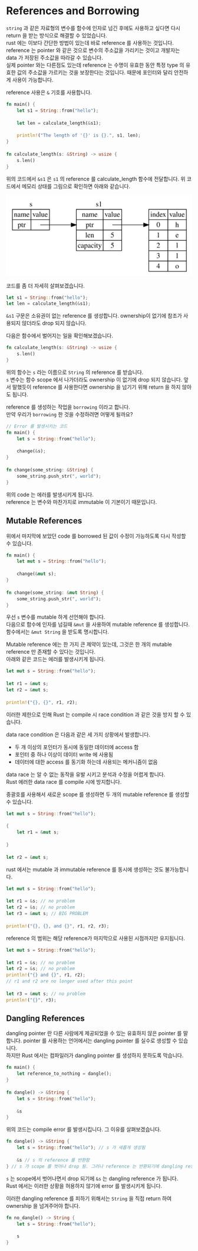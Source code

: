 # References and Borrowing

`string` 과 같은 자료형의 변수를 함수에 인자로 넘긴 후에도 사용하고 싶다면 다시 return 을 받는 방식으로 해결할 수 있었습니다.  
rust 에는 이보다 간단한 방법이 있는데 바로 reference 를 사용하는 것입니다.  
reference 는 pointer 와 같은 것으로 변수의 주소값을 가리키는 것이고 개발자는 data 가 저장된 주소값을 따라갈 수 있습니다.  
실제 pointer 와는 다른점도 있는데 reference 는 수명이 유효한 동안 특정 type 의 유효한 값의 주소값을 가르키는 것을 보장한다는 것입니다. 때문에 포인터와 달리 안전하게 사용이 가능합니다.

reference 사용은 `&` 기호를 사용합니다.

```rust
fn main() {
    let s1 = String::from("hello");

    let len = calculate_length(&s1);

    println!("The length of '{}' is {}.", s1, len);
}

fn calculate_length(s: &String) -> usize {
    s.len()
}
```

위의 코드에서 `&s1` 은 `s1` 의 reference 를 calculate_length 함수에 전달합니다.
위 코드에서 메모리 상태를 그림으로 확인하면 아래와 같습니다.

![reference](./img/trpl04-05.svg)

코드를 좀 더 자세히 살펴보겠습니다.

```rust
let s1 = String::from("hello");
let len = calculate_length(&s1);
```

`&s1` 구문은 소유권이 없는 reference 를 생성합니다. ownership이 없기에 참조가 사용되지 않더라도 drop 되지 않습니다.

다음은 함수에서 벌어지는 일을 확인해보겠습니다.

```rust
fn calculate_length(s: &String) -> usize {
    s.len()
}
```

위의 함수는 `s` 라는 이름으로 `String` 의 reference 를 받습니다.  
`s` 변수는 함수 scope 에서 나가더라도 ownership 이 없기에 drop 되지 않습니다. 
앞서 말했듯이 reference 를 사용한다면 ownership 을 넘기기 위해 return 을 하지 않아도 됩니다.

reference 를 생성하는 작업을 `borrowing` 이라고 합니다.  
만약 우리가 `borrowing` 한 것을 수정하려면 어떻게 될까요?

```rust
// Error 를 발생시키는 코드
fn main() {
    let s = String::from("hello");

    change(&s);
}

fn change(some_string: &String) {
    some_string.push_str(", world");
}
```

위의 code 는 에러를 발생시키게 됩니다.  
reference 는 변수와 마찬가지로 immutable 이 기본이기 때문입니다.

## Mutable References

위에서 마지막에 보았던 code 를 borrowed 된 값이 수정이 가능하도록 다시 작성할 수 있습니다.

```rust
fn main() {
    let mut s = String::from("hello");

    change(&mut s);
}

fn change(some_string: &mut String) {
    some_string.push_str(", world");
}
```

우선 `s` 변수를 mutable 하게 선언해야 합니다.  
다음으로 함수에 인자를 넘길때 `&mut` 을 사용하여 mutable reference 를 생성합니다.  
함수에서는 `&mut String` 을 받도록 명시합니다.

Mutable reference 에는 한 가지 큰 제약이 있는데, 그것은 한 개의 mutable reference 만 존재할 수 있다는 것입니다.  
아래와 같은 코드는 에러를 발생시키게 됩니다.

```rust
let mut s = String::from("hello");

let r1 = &mut s;
let r2 = &mut s;

println!("{}, {}", r1, r2);
```

이러한 제한으로 인해 Rust 는 compile 시 race condition 과 같은 것을 방지 할 수 있습니다.

data race condition 은 다음과 같은 세 가지 상황에서 발생합니다.

* 두 개 이상의 포인터가 동시에 동일한 데이터에 access 함
* 포인터 중 하나 이상이 데이터 write 에 사용됨
* 데이터에 대한 access 를 동기화 하는데 사용되는 메커니즘이 없음

data race 는 알 수 없는 동작을 유발 시키고 분석과 수정을 어렵게 합니다.  
Rust 에러한 data race 를 compile 시에 방지합니다.

중괄호를 사용해서 새로운 scope 를 생성하면 두 개의 mutable reference 를 생성할 수 있습니다.

```rust
let mut s = String::from("hello");

{
    let r1 = &mut s;

}

let r2 = &mut s;
```

rust 에서는 mutable 과 immutable reference 를 동시에 생성하는 것도 불가능합니다.

```rust
let mut s = String::from("hello");

let r1 = &s; // no problem
let r2 = &s; // no problem
let r3 = &mut s; // BIG PROBLEM

println!("{}, {}, and {}", r1, r2, r3);
```

reference 의 범위는 해당 reference가 마지막으로 사용된 시점까지만 유지됩니다.

```rust
let mut s = String::from("hello");

let r1 = &s; // no problem
let r2 = &s; // no problem
println!("{} and {}", r1, r2);
// r1 and r2 are no longer used after this point

let r3 = &mut s; // no problem
println!("{}", r3);
```

## Dangling References

dangling pointer 란 다른 사람에게 제공되었을 수 있는 유효하지 않은 pointer 를 말합니다. pointer 를 사용하는 언어에서는 dangling pointer 를 실수로 생성할 수 있습니다.  
하지만 Rust 에서는 컴파일러가 dangling pointer 를 생성하지 못하도록 막습니다.

```rust
fn main() {
    let reference_to_nothing = dangle();
}

fn dangle() -> &String {
    let s = String::from("hello");

    &s
}
```

위의 코드는 compile error 를 발생시킵니다. 그 이유를 살펴보겠습니다.

```rust
fn dangle() -> &String {
    let s = String::from("hello"); // s 가 새롭게 생성됨

    &s // s 의 reference 를 반환함
} // s 가 scope 를 벗어나 drop 됨. 그러나 reference 는 반환되기에 dangling reference 가 됨
```

`s` 는 scope에서 벗어나면서 drop 되기에 `&s` 는 dangling reference 가 됩니다.  
Rust 에서는 이러한 상황을 허용하지 않기에 error 를 발생시키게 됩니다.

이러한 dangling reference 를 피하기 위해서는 `String` 을 직접 return 하여 ownership 을 넘겨주어야 합니다.

```rust
fn no_dangle() -> String {
    let s = String::from("hello");

    s
}
```



